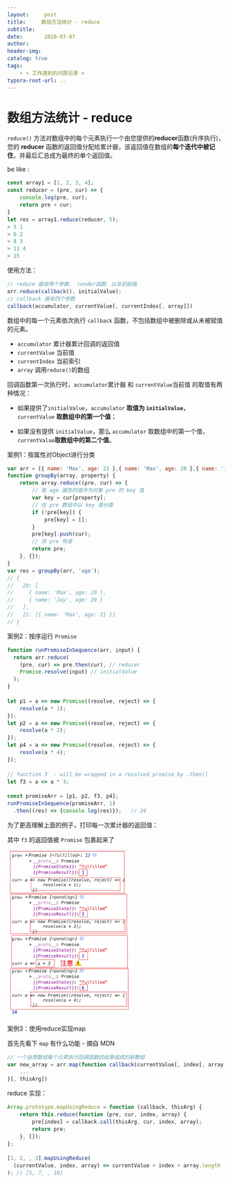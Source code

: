 ```yaml
---
layout:     post
title:     数组方法统计 - reduce
subtitle:  
date:       2020-07-07
author:     
header-img: 
catalog: true
tags:
    - < 工作遇到的问题记录 >
typora-root-url: ..
---
```



# 数组方法统计 - reduce

`reduce()` 方法对数组中的每个元素执行一个由您提供的**reducer**函数(升序执行)，您的 **reducer** 函数的返回值分配给累计器，该返回值在数组的**每个迭代中被记住**，并最后汇总成为最终的单个返回值。

be like :

```js
const array1 = [1, 2, 3, 4];
const reducer = (pre, cur) => {
    console.log(pre, cur);
    return pre + cur;
}
let res = array1.reduce(reducer, 5);
> 5 1
> 6 2
> 8 3
> 11 4
> 15
```

使用方法：

```js
// reduce 接收两个参数， render函数，以及初始值
arr.reduce(callback(), initialValue);
// callback 接收四个参数
callback(accumulator, currentValue[, currentIndex[, array]])
```

数组中的每一个元素依次执行 `callback` 函数，不包括数组中被删除或从未被赋值的元素。

- `accumulator` 累计器累计回调的返回值
- `currentValue` 当前值
- `currentIndex` 当前索引
- `array` 调用`reduce()`的数组

回调函数第一次执行时，`accumulator`累计器  和 `currentValue`当前值 的取值有两种情况：

- 如果提供了`initialValue`，`accumulator` **取值为 `initialValue`**，`currentValue` **取数组中的第一个值**；

- 如果没有提供 `initialValue`，那么 `accumulator` 取数组中的第一个值，`currentValue`**取数组中的第二个值**。

案例1：按属性对Object进行分类

```javascript
var arr = [{ name: 'Max', age: 21 },{ name: 'Max', age: 20 },{ name: 'Jay', age: 20 }];
function groupBy(array, property) {
    return array.reduce((pre, cur) => {
        // 取 age 属性的值作为对象 pre 的 key 值
        var key = cur[property];
        // 在 pre 数组中以 key 值分类
        if (!pre[key]) {
            pre[key] = [];
        }
        pre[key].push(cur);
        // 将 pre 传递
        return pre;
    }, {});
}
var res = groupBy(arr, 'age');
// { 
//   20: [
//     { name: 'Max', age: 20 }, 
//     { name: 'Jay', age: 20 }
//   ], 
//   21: [{ name: 'Max', age: 21 }] 
// }
```

案例2：按序运行 `Promise`
```javascript
function runPromiseInSequence(arr, input) {
  return arr.reduce(
    (pre, cur) => pre.then(cur), // reducer
    Promise.resolve(input) // initialValue
  );
}

let p1 = a => new Promise((resolve, reject) => {
    resolve(a * 1);
});
let p2 = a => new Promise((resolve, reject) => {
    resolve(a * 2);
});
let p4 = a => new Promise((resolve, reject) => {
    resolve(a * 4);
});

// function 3  - will be wrapped in a resolved promise by .then()
let f3 = a => a * 3;

const promiseArr = [p1, p2, f3, p4];
runPromiseInSequence(promiseArr, 1)
  .then((res) => {console.log(res)});   // 24
```
为了更高理解上面的例子，打印每一次累计器的返回值：

其中 `f3` 的返回值被 `Promise` 包裹起来了

<img src="/img/assets_2019/image-20210707203616267.png" alt="image-20210707203616267" style="zoom:75%;" />

案例3：使用reduce实现map

首先先看下 `map` 有什么功能 - 摘自 MDN

```js
// 一个由原数组每个元素执行回调函数的结果组成的新数组
var new_array = arr.map(function callback(currentValue[, index[, array]]) {
	...
}[, thisArg])
```

reduce 实现：

```javascript
Array.prototype.mapUsingReduce = function (callback, thisArg) {
    return this.reduce(function (pre, cur, index, array) {
        pre[index] = callback.call(thisArg, cur, index, array);
        return pre;
    }, []);
};

[1, 2, , 3].mapUsingReduce(
  (currentValue, index, array) => currentValue + index + array.length
); // [5, 7, , 10]
```

